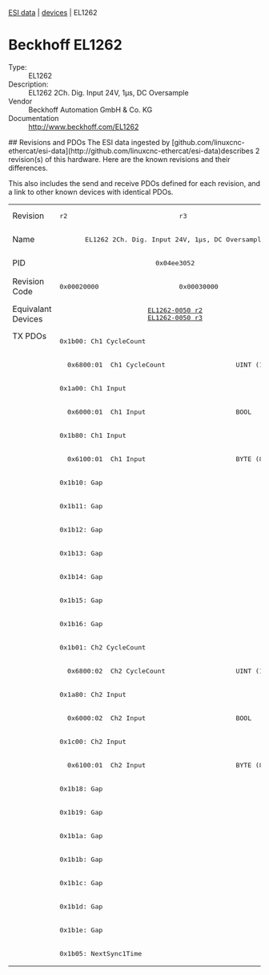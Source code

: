<div class="nav"><a href="/esi-data">ESI data</a> | <a href="/esi-data/devices">devices</a> | EL1262</div>

#  Beckhoff EL1262

<dl>
  <dt>Type:</dt><dd>EL1262</dd>
  <dt>Description:</dt><dd>EL1262 2Ch. Dig. Input 24V, 1µs, DC Oversample</dd>
  <dt>Vendor</dt><dd>Beckhoff Automation GmbH & Co. KG</dd>
  <dt>Documentation</dt><dd><a href="http://www.beckhoff.com/EL1262">http://www.beckhoff.com/EL1262</a></dd>
</dl>
## Revisions and PDOs
The ESI data ingested by [github.com/linuxcnc-ethercat/esi-data](http://github.com/linuxcnc-ethercat/esi-data)describes 2 revision(s) of this hardware.  Here are the known revisions and their differences.

This also includes the send and receive PDOs defined for each revision, and a link to other known devices with identical PDOs.

<table>
<tr >
<td class="first">Revision</td>
<td ><pre>r2</pre></td>
<td ><pre>r3</pre></td>
</tr>
<tr >
<td class="first">Name</td>
<td  colspan=2 align="center"><pre>EL1262 2Ch. Dig. Input 24V, 1µs, DC Oversample</pre></td>
</tr>
<tr >
<td class="first">PID</td>
<td  colspan=2 align="center"><pre>0x04ee3052</pre></td>
</tr>
<tr >
<td class="first">Revision Code</td>
<td ><pre>0x00020000</pre></td>
<td ><pre>0x00030000</pre></td>
</tr>
<tr >
<td class="first">Equivalant Devices</td>
<td  colspan=2 align="center"><pre><a href="EL1262-0050">EL1262-0050 r2</a><br/><a href="EL1262-0050">EL1262-0050 r3</a></pre></td>
</tr>
<tr class="txpdo pdosection">
<td class="first" rowspan=27 valign=top>TX PDOs</td>
<td colspan=2 align="left"><pre>0x1b00: Ch1 CycleCount</pre></td>
<td></td>
</tr>
<tr class="txpdo">
<td  colspan=2 align="left"><pre>  0x6800:01  Ch1 CycleCount                  UINT (16 bits)</pre></td>
</tr>
<tr class="txpdo pdosection">
<td  colspan=2 align="left"><pre>0x1a00: Ch1 Input</pre></td>
</tr>
<tr class="txpdo">
<td  colspan=2 align="left"><pre>  0x6000:01  Ch1 Input                       BOOL</pre></td>
</tr>
<tr class="txpdo pdosection">
<td  colspan=2 align="left"><pre>0x1b80: Ch1 Input</pre></td>
</tr>
<tr class="txpdo">
<td  colspan=2 align="left"><pre>  0x6100:01  Ch1 Input                       BYTE (8 bits)</pre></td>
</tr>
<tr class="txpdo pdosection">
<td  colspan=2 align="left"><pre>0x1b10: Gap</pre></td>
</tr>
<tr class="txpdo pdosection">
<td  colspan=2 align="left"><pre>0x1b11: Gap</pre></td>
</tr>
<tr class="txpdo pdosection">
<td  colspan=2 align="left"><pre>0x1b12: Gap</pre></td>
</tr>
<tr class="txpdo pdosection">
<td  colspan=2 align="left"><pre>0x1b13: Gap</pre></td>
</tr>
<tr class="txpdo pdosection">
<td  colspan=2 align="left"><pre>0x1b14: Gap</pre></td>
</tr>
<tr class="txpdo pdosection">
<td  colspan=2 align="left"><pre>0x1b15: Gap</pre></td>
</tr>
<tr class="txpdo pdosection">
<td  colspan=2 align="left"><pre>0x1b16: Gap</pre></td>
</tr>
<tr class="txpdo pdosection">
<td  colspan=2 align="left"><pre>0x1b01: Ch2 CycleCount</pre></td>
</tr>
<tr class="txpdo">
<td  colspan=2 align="left"><pre>  0x6800:02  Ch2 CycleCount                  UINT (16 bits)</pre></td>
</tr>
<tr class="txpdo pdosection">
<td  colspan=2 align="left"><pre>0x1a80: Ch2 Input</pre></td>
</tr>
<tr class="txpdo">
<td  colspan=2 align="left"><pre>  0x6000:02  Ch2 Input                       BOOL</pre></td>
</tr>
<tr class="txpdo pdosection">
<td  colspan=2 align="left"><pre>0x1c00: Ch2 Input</pre></td>
</tr>
<tr class="txpdo">
<td  colspan=2 align="left"><pre>  0x6100:01  Ch2 Input                       BYTE (8 bits)</pre></td>
</tr>
<tr class="txpdo pdosection">
<td  colspan=2 align="left"><pre>0x1b18: Gap</pre></td>
</tr>
<tr class="txpdo pdosection">
<td  colspan=2 align="left"><pre>0x1b19: Gap</pre></td>
</tr>
<tr class="txpdo pdosection">
<td  colspan=2 align="left"><pre>0x1b1a: Gap</pre></td>
</tr>
<tr class="txpdo pdosection">
<td  colspan=2 align="left"><pre>0x1b1b: Gap</pre></td>
</tr>
<tr class="txpdo pdosection">
<td  colspan=2 align="left"><pre>0x1b1c: Gap</pre></td>
</tr>
<tr class="txpdo pdosection">
<td  colspan=2 align="left"><pre>0x1b1d: Gap</pre></td>
</tr>
<tr class="txpdo pdosection">
<td  colspan=2 align="left"><pre>0x1b1e: Gap</pre></td>
</tr>
<tr class="txpdo pdosection">
<td  colspan=2 align="left"><pre>0x1b05: NextSync1Time</pre></td>
</tr>
</table>
